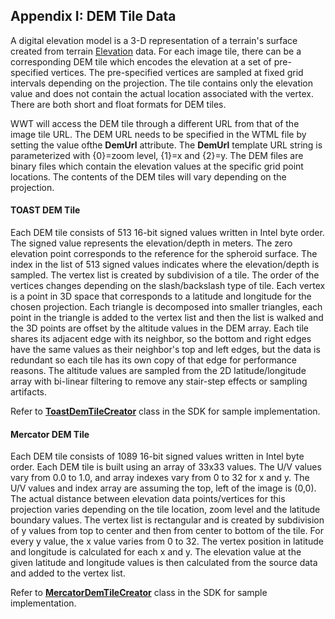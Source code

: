 ## Appendix I: DEM Tile Data

A digital elevation model is a 3-D representation of a terrain's surface created from terrain [Elevation](http://en.wikipedia.org/wiki/Elevation) data. For each image tile, there can be a corresponding DEM tile which encodes the elevation at a set of pre-specified vertices. The pre-specified vertices are sampled at fixed grid intervals depending on the projection. The tile contains only the elevation value and does not contain the actual location associated with the vertex. There are both short and float formats for DEM tiles.

WWT will access the DEM tile through a different URL from that of the image tile URL. The DEM URL needs to be specified in the WTML file by setting the value ofthe **DemUrl** attribute. The **DemUrl** template URL string is parameterized with {0}=zoom level, {1}=x and {2}=y. The DEM files are binary files which contain the elevation values at the specific grid point locations. The contents of the DEM tiles will vary depending on the projection.

#### **TOAST DEM Tile**

Each DEM tile consists of 513 16-bit signed values written in Intel byte order. The signed value represents the elevation/depth in meters. The zero elevation point corresponds to the reference for the spheroid surface. The index in the list of 513 signed values indicates where the elevation/depth is sampled. The vertex list is created by subdivision of a tile. The order of the vertices changes depending on the slash/backslash type of tile. Each vertex is a point in 3D space that corresponds to a latitude and longitude for the chosen projection. Each triangle is decomposed into smaller triangles, each point in the triangle is added to the vertex list and then the list is walked and the 3D points are offset by the altitude values in the DEM array. Each tile shares its adjacent edge with its neighbor, so the bottom and right edges have the same values as their neighbor's top and left edges, but the data is redundant so each tile has its own copy of that edge for performance reasons. The altitude values are sampled from the 2D latitude/longitude array with bi-linear filtering to remove any stair-step effects or sampling artifacts.

Refer to [**ToastDemTileCreator**](#ToastDemTileCreator) class in the SDK for sample implementation.

#### **Mercator DEM Tile**

Each DEM tile consists of 1089 16-bit signed values written in Intel byte order. Each DEM tile is built using an array of 33x33 values. The U/V values vary from 0.0 to 1.0, and array indexes vary from 0 to 32 for x and y. The U/V values and index array are assuming the top, left of the image is (0,0). The actual distance between elevation data points/vertices for this projection varies depending on the tile location, zoom level and the latitude boundary values. The vertex list is rectangular and is created by subdivision of y values from top to center and then from center to bottom of the tile. For every y value, the x value varies from 0 to 32\. The vertex position in latitude and longitude is calculated for each x and y. The elevation value at the given latitude and longitude values is then calculated from the source data and added to the vertex list.

Refer to [**MercatorDemTileCreator**](#MercatorDemTileCreator) class in the SDK for sample implementation.
